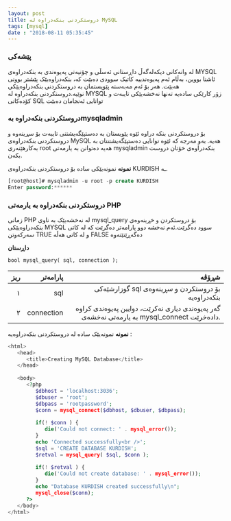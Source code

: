 ```yaml
---
layout: post
title: دروستکردنی بنکەدراوە لە MySQL
tags: [mysql]
date : "2018-08-11 05:35:45"
---
```


### پێشەکی

لە وانەکانی دیکەلەگەڵ داڕستانی ئەسڵی و چۆنیەتی پەیوەندی بە بنکەدراوەی MYSQL ئاشنا بووین، بەڵام ئەم پەیوەندییە کاتیک سوودی دەبێت کە، بنکەدراوەیێک پێشتر بوونی هەبێت. هەر بۆ ئەم مەبەستە پێویستمان بە دروستکردنی بنکەدراوەیێکی نوێیە.دروستکردنی بنکەدراوە لە MYSQL زۆر کارێکی سادەیە تەنها نەخشەیێکی تایبەت و کۆدەکانی SQL توانایی ئەنجامان دەبێت

### دروستکردنی بنکەدراوە بەmysqladmin

بۆ دروستکردنی بنکە دراوە ئێوە پێویستان بە دەستپێگەیشتنی تایبەت بۆ سڕینەوە و دروستکردنی بنکەدراوەی MySQL هەیە. بەو مەرجە کە ئێوە توانایی دەستپێگەیشتنتان بە بەکارهێنەری root هەیە دەتوانن بە یارمەتی mysqladmin بنکەدراوەی خۆتان دروست بکەن.

**نمونە** نمونەیێکی سادە بۆ دروستکردنی بنکەدراوەی KURDISH ـە.

```sql
[root@host]# mysqladmin -u root -p create KURDISH 
Enter password:******
```



### دروستکردنی بنکەدراوە بە یارمەتی PHP

زمانی PHP لە نەخشەیێک بە ناوی mysql_query بۆ دروستکردن و خڕینەوەی بنکەدراوەیێکی MYSQL سوود دەگرێت.ئەم نەخشە دوو پارامەتر دەگرێت کە لە کاتی سەرکەوتن TRUE و لە کاتی هەڵە FALSE دەگەڕێنێتەوە

**داڕستان**

```sql
bool mysql_query( sql, connection );
```



|  ریز |   پارامەتر |                                                        شڕۆڤە |
| ---: | ---------: | -----------------------------------------------------------: |
|    ١ |        sql |           گوزارشێەکی sql بۆ دروستکردن و سڕینەوەی بنکەدراوەیە |
|    ٢ | connection | گەر پەیوەندی دیاری نەکرێت، دوایین پەیوەندی کراوە بە یارمەتی نەخشەی mysql_connect دادەخرێت. |

**نمونە** نمونەیێک سادە لە دروستکردنی بنکەدراوەیە :

```php
<html>
   <head>
      <title>Creating MySQL Database</title>
   </head>
    
   <body>
      <?php
         $dbhost = 'localhost:3036';
         $dbuser = 'root';
         $dbpass = 'rootpassword';
         $conn = mysql_connect($dbhost, $dbuser, $dbpass);
          
         if(! $conn ) {
            die('Could not connect: ' . mysql_error());
         }
         echo 'Connected successfully<br />';
         $sql = 'CREATE DATABASE KURDISH';
         $retval = mysql_query( $sql, $conn );
          
         if(! $retval ) {
            die('Could not create database: ' . mysql_error());
         }
         echo "Database KURDISH created successfully\n";
         mysql_close($conn);
      ?>
   </body>
</html>
```